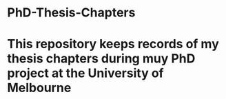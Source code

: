 # PhD-Thesis-Chapters
# This repository keeps records of my thesis chapters during muy PhD project at the University of Melbourne
